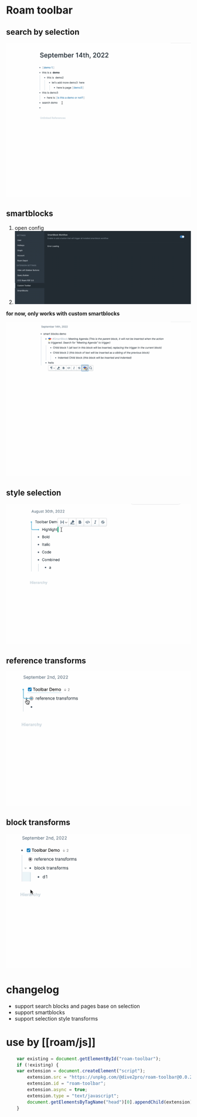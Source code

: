 # Roam toolbar 

## search by selection

![search.gif](https://github.com/dive2Pro/roam-toolbar/blob/main/search.gif)

## smartblocks

1. open config
2. ![smart%20blocks%20config.jpeg](https://github.com/dive2Pro/roam-toolbar/blob/main/smart%20blocks%20config.jpeg)


**for now, only works with custom smartblocks**


![smart%20blocks.gif](https://github.com/dive2Pro/roam-toolbar/blob/main/smart%20blocks.gif)


## style selection

![](https://github.com/dive2Pro/roam-toolbar/blob/main/Toolbar%20demo.gif)

## reference transforms

![](https://github.com/dive2Pro/roam-toolbar/blob/main/Toolbar%20reference%20transform.gif)


## block transforms

![](https://github.com/dive2Pro/roam-toolbar/blob/main/Toolbar%20block%20transform.gif)


# changelog

- support search blocks and pages base on selection 
- support smartblocks 
- support selection style transforms

# use by [[roam/js]]

```js
    var existing = document.getElementById("roam-toolbar");
    if (!existing) {
    var extension = document.createElement("script");
        extension.src = "https://unpkg.com/@dive2pro/roam-toolbar@0.0.2/build/main.js";
        extension.id = "roam-toolbar";
        extension.async = true;
        extension.type = "text/javascript";
        document.getElementsByTagName("head")[0].appendChild(extension);
    }
```
